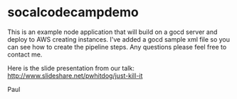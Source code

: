 # socalcodecampdemo

This is an example node application that will build on a gocd server and deploy to AWS creating instances.  I've added a gocd sample xml file so you can see how to create the pipeline steps.  Any questions please feel free to contact me.

Here is the slide presentation from our talk: http://www.slideshare.net/pwhitdog/just-kill-it

Paul
